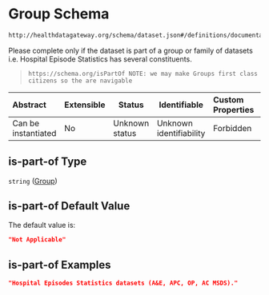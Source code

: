 # Group Schema

```txt
http://healthdatagateway.org/schema/dataset.json#/definitions/documentation/properties/is-part-of
```

Please complete only if the dataset is part of a group or family of datasets i.e. Hospital Episode Statistics has several constituents.


>     https://schema.org/isPartOf NOTE: we may make Groups first class citizens so the are navigable
>

| Abstract            | Extensible | Status         | Identifiable            | Custom Properties | Additional Properties | Access Restrictions | Defined In                                                                 |
| :------------------ | ---------- | -------------- | ----------------------- | :---------------- | --------------------- | ------------------- | -------------------------------------------------------------------------- |
| Can be instantiated | No         | Unknown status | Unknown identifiability | Forbidden         | Allowed               | none                | [dataset.schema.json\*](../out/dataset.schema.json "open original schema") |

## is-part-of Type

`string` ([Group](dataset-definitions-documentation-properties-group.md))

## is-part-of Default Value

The default value is:

```json
"Not Applicable"
```

## is-part-of Examples

```json
"Hospital Episodes Statistics datasets (A&E, APC, OP, AC MSDS)."
```
